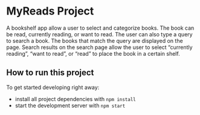 # MyReads Project

A bookshelf app allow a user to select and categorize books. The book can be read, currently reading, or want to read.
The user can also type a query to search a book. The books that match the query are displayed on the page.
Search results on the search page allow the user to select “currently reading”, “want to read”, or “read” to place the book in a certain shelf.

## How to run this project

To get started developing right away:

* install all project dependencies with `npm install`
* start the development server with `npm start`

